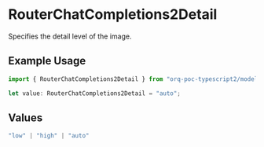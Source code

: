 # RouterChatCompletions2Detail

Specifies the detail level of the image.

## Example Usage

```typescript
import { RouterChatCompletions2Detail } from "orq-poc-typescript2/models/operations";

let value: RouterChatCompletions2Detail = "auto";
```

## Values

```typescript
"low" | "high" | "auto"
```